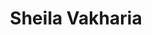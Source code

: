 ---
title: Sheila Vakharia 
description: Sheila Vakharia is a researcher and activist at the Drug Policy Alliance. She asked for a custom WordPress theme for her website. I designed and implemented a WordPress theme from scratch for her. I did all the design work and tested the theme against the WordPress theme unit test and other WordPress theme requirements.
link: https://www.sheilavakharia.com/
live: true
skills: ['Graphic design', 'WordPress', 'WordPress themes', 'WordPress theme unit testing', 'HTML','CSS', 'JavaScript', 'PHP' ]
tags: project
weight: 30
---